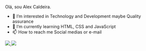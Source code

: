 <br>Olá, sou Alex Caldeira.<br/>
- 👀 I’m interested in Technology and Development maybe Quality assurance
- 🌱 I’m currently learning HTML, CSS and JavaScript
- 📫 How to reach me Social medias or e-mail

<div>
  <a href="https://www.linkedin.com/in/alex-caldeira-104299285/" target="_blank"><img src="https://img.shields.io/badge/LinkedIn-0077B5?style=for-the-badge&logo=linkedin&logoColor=white" target="_blank" </a>
    <a href="https://www.twitch.tv/smleplayer" target="_blank"><img src="https://img.shields.io/badge/Twitch-9146FF?style=for-the-badge&logo=twitch&logoColor=white" target="_blank" </a>
</div>
